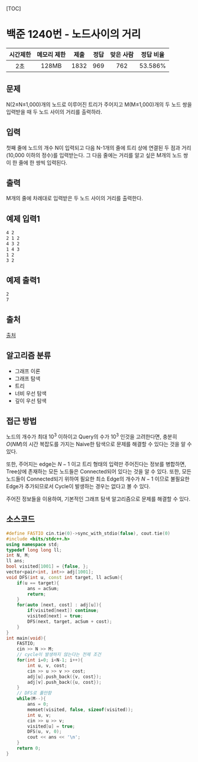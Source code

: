[TOC]

# 백준 1240번 - 노드사이의 거리

| 시간제한 | 메모리 제한 | 제출 | 정답 | 맞은 사람 | 정답 비율 |
| :------: | :---------: | :--: | :--: | :-------: | :-------: |
|   2초    |    128MB    | 1832 | 969  |    762    |  53.586%  |



## 문제

N(2≤N≤1,000)개의 노드로 이루어진 트리가 주어지고 M(M≤1,000)개의 두 노드 쌍을 입력받을 때 두 노드 사이의 거리를 출력하라.

## 입력

첫째 줄에 노드의 개수 N이 입력되고 다음 N-1개의 줄에 트리 상에 연결된 두 점과 거리(10,000 이하의 정수)를 입력받는다. 그 다음 줄에는 거리를 알고 싶은 M개의 노드 쌍이 한 줄에 한 쌍씩 입력된다.

## 출력

M개의 줄에 차례대로 입력받은 두 노드 사이의 거리를 출력한다.

## 예제 입력1

``` html
4 2
2 1 2
4 3 2
1 4 3
1 2
3 2
```

## 예제 출력1

```html
2
7
```

## 출처

[출처](https://www.acmicpc.net/problem/1240)

## 알고리즘 분류

* 그래프 이론
* 그래프 탐색
* 트리
* 너비 우선 탐색
* 깊이 우선 탐색

## 접근 방법

노드의 개수가 최대 $10^3$ 이하이고 Query의 수가 $10^3$ 인것을 고려한다면, 충분히 $O(NM)$의 시간 복잡도를 가지는 Naive한 탐색으로 문제를 해결할 수 있다는 것을 알 수 있다.

또한, 주어지는 edge는  $N-1$ 이고 트리 형태의 입력만 주어진다는 정보를 병합하면, Tree상에 존재하는 모든 노드들은 Connected되어 있다는 것을 알 수 있다. 또한, 모든 노드들이 Connected되기 위하여 필요한 최소 Edge의 개수가 $N-1$ 이므로 불필요한 Edge가 추가되므로서 Cycle이 발생하는 경우는 없다고 볼 수 있다. 

주어진 정보들을 이용하여, 기본적인 그래프 탐색 알고리즘으로 문제를 해결할 수 있다.

## 소스코드

```c++
#define FASTIO cin.tie(0)->sync_with_stdio(false), cout.tie(0)
#include <bits/stdc++.h>
using namespace std;
typedef long long ll;
int N, M;
ll ans;
bool visited[1001] = {false, };
vector<pair<int, int>> adj[1001];
void DFS(int u, const int target, ll acSum){
    if(u == target){
        ans = acSum;
        return;
    }
    for(auto [next, cost] : adj[u]){
        if(visited[next]) continue;
        visited[next] = true;
        DFS(next, target, acSum + cost);
    }
}
int main(void){
    FASTIO;
    cin >> N >> M;
    // cycle이 발생하지 않는다는 전제 조건
    for(int i=0; i<N-1; i++){
        int u, v, cost;
        cin >> u >> v >> cost;
        adj[u].push_back({v, cost});
        adj[v].push_back({u, cost});
    }
    // DFS로 풀만함
    while(M--){
        ans = 0;
        memset(visited, false, sizeof(visited));
        int u, v;
        cin >> u >> v;
        visited[u] = true;
        DFS(u, v, 0);
        cout << ans << '\n';
    }
    return 0;
}
```


